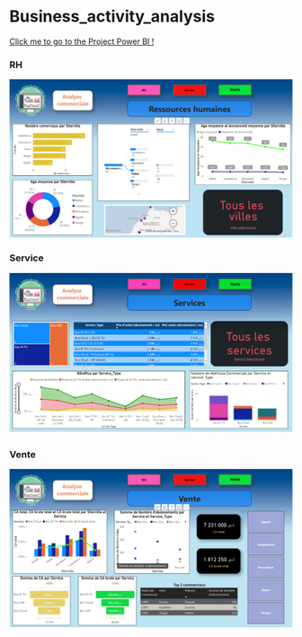 # Business_activity_analysis
[Click me to go to the Project Power BI !](https://app.powerbi.com/reportEmbed?reportId=a715dc35-2b71-44b9-8b1a-f0cb6a81788a&autoAuth=true&ctid=a6b77e38-1122-40a5-8e5c-07e4aaad9743)

### RH
![alt text](https://github.com/Herrag-Mohammed/Business_activity_analysis/blob/main/img1.png)
### Service
![alt text](https://github.com/Herrag-Mohammed/Business_activity_analysis/blob/main/img2.png)
### Vente
![alt text](https://github.com/Herrag-Mohammed/Business_activity_analysis/blob/main/img3.png)
